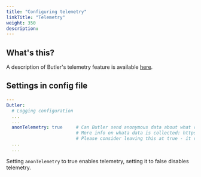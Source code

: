 ```yaml
---
title: "Configuring telemetry"
linkTitle: "Telemetry"
weight: 350
description:
---
```


## What's this?

A description of Butler's telemetry feature is available [here](/docs/about/telemetry/).

## Settings in config file

```yaml
---
Butler:
  # Logging configuration
  ...
  ...
  anonTelemetry: true     # Can Butler send anonymous data about what computer it is running on? 
                          # More info on whata data is collected: https://butler.ptarmiganlabs.com/docs/about/telemetry/
                          # Please consider leaving this at true - it really helps future development of Butler!
  ...
  ...
```

Setting `anonTelemetry` to true enables telemetry, setting it to false disables telemetry.
